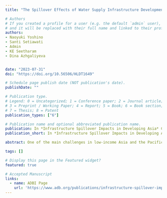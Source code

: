 ```yaml
---
title: "The Spillover Effects of Water Supply Infrastructure Development:A Theoretical Model"

# Authors
# If you created a profile for a user (e.g. the default `admin` user), write the username (folder name) here 
# and it will be replaced with their full name and linked to their profile.
authors:
- Naoyuki Yoshino
- Santi Setiawati
- Admin
- KE Seetharam
- Dina Azhgaliyeva


date: "2023-07-31"
doi: "https://doi.org/10.56506/HLDT1649"

# Schedule page publish date (NOT publication's date).
publishDate: ""

# Publication type.
# Legend: 0 = Uncategorized; 1 = Conference paper; 2 = Journal article;
# 3 = Preprint / Working Paper; 4 = Report; 5 = Book; 6 = Book section;
# 7 = Thesis; 8 = Patent
publication_types: ["6"]

# Publication name and optional abbreviated publication name.
publication: In *Infrastructure Spillover Impacts in Developing Asia* Chapter 6, page 127-148
publication_short: In *Infrastructure Spillover Impacts in Developing Asia* 

abstract: One of the main challenges in low-income Asia and the Pacific countries is users’ willingness to pay for water services. In contrast, investors and private operators in the water sector prefer a high rate of return. This has often led to the failure of public-private partnerships for water projects. However, if we look at the overall picture of the development effects of water supply infrastructure, including spillover effects or externalities, the impacts are significant. One of the spillover effects of the development of water supply infrastructure could be the development of the region by inviting new businesses and creating new residential areas. Many people can move to a region where a good water supply is available. These new economic activities will increase tax revenues collected by the government. We develop a theoretical model of the spillover effects of water supply infrastructure developments. Our model shows how the incremental tax revenues that were previously absorbed only by the government could partly be shared with the investors and operators of the water supply infrastructure. Moreover, we propose a pooling system for collecting the incremental tax revenues attributable to the spillover effects in large cities and use them to support the service fee to build and operate systems in rural regions. Such a pooling system can accelerate the expansion of a nationwide network of water supply infrastructure that will quickly reduce the negative externalities and increase positive externalities for the nation.

tags: []

# Display this page in the Featured widget?
featured: true

# Accepted Manuscript
links:
  - name: ADBI Page
    url: 'https://www.adb.org/publications/infrastructure-spillover-impacts-in-developing asia#:~:text=Infrastructure%20Spillover%20Impacts%20in%20Developing%20Asia%20explores%20the%20role%20of,tax%20revenues%20in%20the%20region.'
---
```



